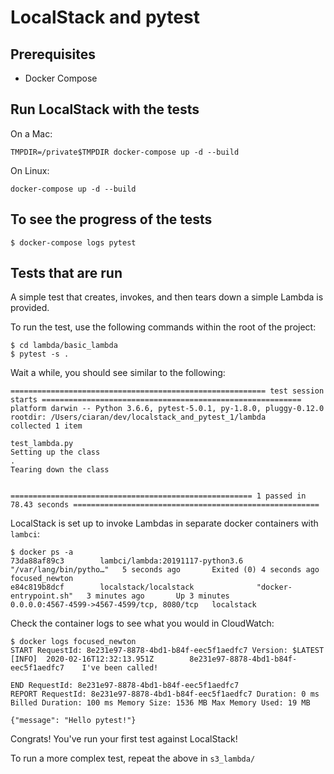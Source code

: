 # LocalStack and pytest

## Prerequisites

* Docker Compose

## Run LocalStack with the tests

On a Mac:

```
TMPDIR=/private$TMPDIR docker-compose up -d --build
```

On Linux:

```
docker-compose up -d --build
```

## To see the progress of the tests

    $ docker-compose logs pytest

## Tests that are run

A simple test that creates, invokes, and then tears down a simple Lambda is provided.

To run the test, use the following commands within the root of the project:

```
$ cd lambda/basic_lambda
$ pytest -s .
```

Wait a while, you should see similar to the following:

```
========================================================= test session starts ==========================================================
platform darwin -- Python 3.6.6, pytest-5.0.1, py-1.8.0, pluggy-0.12.0
rootdir: /Users/ciaran/dev/localstack_and_pytest_1/lambda
collected 1 item                                                                                                                                                                               

test_lambda.py
Setting up the class
.
Tearing down the class


====================================================== 1 passed in 78.43 seconds =======================================================
```

LocalStack is set up to invoke Lambdas in separate docker containers with `lambci`:

```
$ docker ps -a
73da88af89c3        lambci/lambda:20191117-python3.6   "/var/lang/bin/pytho…"   5 seconds ago       Exited (0) 4 seconds ago                                                focused_newton
e84c819b8dcf        localstack/localstack              "docker-entrypoint.sh"   3 minutes ago       Up 3 minutes               0.0.0.0:4567-4599->4567-4599/tcp, 8080/tcp   localstack
```

Check the container logs to see what you would in CloudWatch:
```
$ docker logs focused_newton
START RequestId: 8e231e97-8878-4bd1-b84f-eec5f1aedfc7 Version: $LATEST
[INFO]  2020-02-16T12:32:13.951Z        8e231e97-8878-4bd1-b84f-eec5f1aedfc7    I've been called!

END RequestId: 8e231e97-8878-4bd1-b84f-eec5f1aedfc7
REPORT RequestId: 8e231e97-8878-4bd1-b84f-eec5f1aedfc7 Duration: 0 ms Billed Duration: 100 ms Memory Size: 1536 MB Max Memory Used: 19 MB

{"message": "Hello pytest!"}
```

Congrats! You've run your first test against LocalStack!

To run a more complex test, repeat the above in `s3_lambda/`
